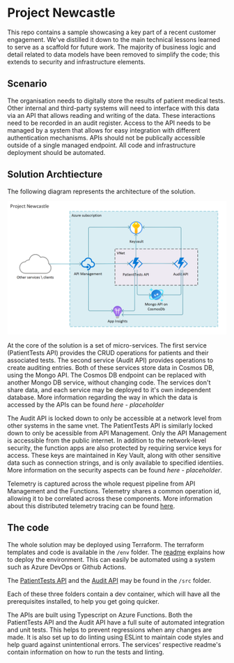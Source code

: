 # Project Newcastle
This repo contains a sample showcasing a key part of a recent customer engagement. We've distilled it down to the main technical lessons learned to serve as a scaffold for future work. The majority of business logic and detail related to data models have been removed to simplify the code; this extends to security and infrastructure elements.

## Scenario
The organisation needs to digitally store the results of patient medical tests. Other internal and third-party systems will need to interface with this data via an API that allows reading and writing of the data. These interactions need to be recorded in an audit register. Access to the API needs to be managed by a system that allows for easy integration with different authentication mechanisms. APIs should not be publically accessible outside of a single managed endpoint. All code and infrastructure deployment should be automated.

## Solution Archtiecture

The following diagram represents the architecture of the solution.

![Solution Architecture](./docs/images/ProjectArchitecture.png)

At the core of the solution is a set of micro-services. The first service (PatientTests API) provides the CRUD operations for patients and their associated tests. The second service (Audit API) provides operations to create auditing entries. Both of these services store data in Cosmos DB, using the Mongo API. The Cosmos DB endpoint can be replaced with another Mongo DB service, without changing code. The services don't share data, and each service may be deployed to it's own independent database. More information regarding the way in which the data is accessed by the APIs can be found *here - placeholder*

The Audit API is locked down to only be accessible at a network level from other systems in the same vnet. The PatientTests API is similarly locked down to only be acessible from API Management.  Only the API Management is accessible from the public internet. In addition to the network-level security, the function apps are also protected by requiring service keys for access. These keys are maintained in Key Vault, along with other sensitive data such as connection strings, and is only available to specified identiies. More information on the security aspects can be found *here - placeholder*.

Telemetry is captured across the whole request pipeline from API Management and the Functions. Telemetry shares a common operation id, allowing it to be correlated across these components. More information about this distributed telemetry tracing can be found [here](docs/DistributedTelemetry.md).

## The code

The whole solution may be deployed using Terraform. The terraform templates and code is available in the `/env` folder. The [readme](./env/readme.md) explains how to deploy the environment. This can easily be automated using a system such as Azure DevOps or Github Actions.

The [PatientTests API](./src/PatientTestsApi/readme.md) and the [Audit API](./src/AuditApi/readme.md) may be found in the `/src` folder.

Each of these three folders contain a dev container, which will have all the prerequisites installed, to help you get going quicker.

The APIs are built using Typescript on Azure Functions. Both the PatientTests API and the Audit API have a full suite of automated integration and unit tests. This helps to prevent regressions when any changes are made. It is also set up to do linting using ESLint to maintain code styles and help guard against unintentional errors. The services' respective readme's contain information on how to run the tests and linting. 
